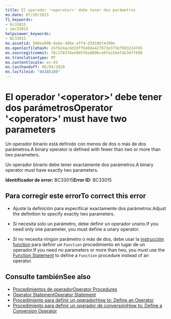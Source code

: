 ```yaml
---
title: El operador '<operator>' debe tener dos parámetros
ms.date: 07/20/2015
f1_keywords:
- bc33015
- vbc33015
helpviewer_keywords:
- BC33015
ms.assetid: 506ea996-8abe-4dbe-aff4-d3910bf4399e
ms.openlocfilehash: 24f624ac4d2dffb404a427873e375bf983224745
ms.sourcegitcommit: f8c270376ed905f6a8896ce0fe25b4f4b38ff498
ms.translationtype: MT
ms.contentlocale: es-ES
ms.lasthandoff: 06/04/2020
ms.locfileid: "84385189"
---
```

# <a name="operator-operator-must-have-two-parameters"></a><span data-ttu-id="d81a3-102">El operador '\<operator>' debe tener dos parámetros</span><span class="sxs-lookup"><span data-stu-id="d81a3-102">Operator '\<operator>' must have two parameters</span></span>
<span data-ttu-id="d81a3-103">Un operador binario está definido con menos de dos o más de dos parámetros.</span><span class="sxs-lookup"><span data-stu-id="d81a3-103">A binary operator is defined with fewer than two or more than two parameters.</span></span>  
  
 <span data-ttu-id="d81a3-104">Un operador binario debe tener exactamente dos parámetros.</span><span class="sxs-lookup"><span data-stu-id="d81a3-104">A binary operator must have exactly two parameters.</span></span>  
  
 <span data-ttu-id="d81a3-105">**Identificador de error:** BC33015</span><span class="sxs-lookup"><span data-stu-id="d81a3-105">**Error ID:** BC33015</span></span>  
  
## <a name="to-correct-this-error"></a><span data-ttu-id="d81a3-106">Para corregir este error</span><span class="sxs-lookup"><span data-stu-id="d81a3-106">To correct this error</span></span>  
  
- <span data-ttu-id="d81a3-107">Ajuste la definición para especificar exactamente dos parámetros.</span><span class="sxs-lookup"><span data-stu-id="d81a3-107">Adjust the definition to specify exactly two parameters.</span></span>  
  
- <span data-ttu-id="d81a3-108">Si necesita solo un parámetro, debe definir un operador unario.</span><span class="sxs-lookup"><span data-stu-id="d81a3-108">If you need only one parameter, you must define a unary operator.</span></span>  
  
- <span data-ttu-id="d81a3-109">Si no necesita ningún parámetro o más de dos, debe usar la [instrucción function](../language-reference/statements/function-statement.md) para definir un `Function` procedimiento en lugar de un operador.</span><span class="sxs-lookup"><span data-stu-id="d81a3-109">If you need no parameters or more than two, you must use the [Function Statement](../language-reference/statements/function-statement.md) to define a `Function` procedure instead of an operator.</span></span>  
  
## <a name="see-also"></a><span data-ttu-id="d81a3-110">Consulte también</span><span class="sxs-lookup"><span data-stu-id="d81a3-110">See also</span></span>

- [<span data-ttu-id="d81a3-111">Procedimientos de operador</span><span class="sxs-lookup"><span data-stu-id="d81a3-111">Operator Procedures</span></span>](../programming-guide/language-features/procedures/operator-procedures.md)
- [<span data-ttu-id="d81a3-112">Operator Statement</span><span class="sxs-lookup"><span data-stu-id="d81a3-112">Operator Statement</span></span>](../language-reference/statements/operator-statement.md)
- [<span data-ttu-id="d81a3-113">Procedimiento para definir un operador</span><span class="sxs-lookup"><span data-stu-id="d81a3-113">How to: Define an Operator</span></span>](../programming-guide/language-features/procedures/how-to-define-an-operator.md)
- [<span data-ttu-id="d81a3-114">Procedimiento para definir un operador de conversión</span><span class="sxs-lookup"><span data-stu-id="d81a3-114">How to: Define a Conversion Operator</span></span>](../programming-guide/language-features/procedures/how-to-define-a-conversion-operator.md)
